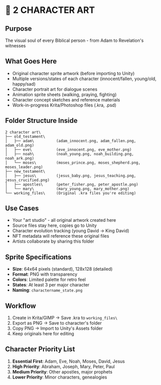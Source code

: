 # 🎨 2 CHARACTER ART

## Purpose
The visual soul of every Biblical person - from Adam to Revelation's witnesses

## What Goes Here
- Original character sprite artwork (before importing to Unity)
- Multiple versions/states of each character (innocent/fallen, young/old, happy/sad)
- Character portrait art for dialogue scenes
- Animation sprite sheets (walking, praying, fighting)
- Character concept sketches and reference materials
- Work-in-progress Krita/Photoshop files (.kra, .psd)

## Folder Structure Inside
```
2 character art\
├── old_testament\
│   ├── adam\          (adam_innocent.png, adam_fallen.png, adam_old.png)
│   ├── eve\           (eve_innocent.png, eve_mother.png)
│   ├── noah\          (noah_young.png, noah_building.png, noah_ark.png)
│   └── moses\         (moses_prince.png, moses_shepherd.png, moses_leader.png)
├── new_testament\
│   ├── jesus\         (jesus_baby.png, jesus_teaching.png, jesus_crucified.png)
│   ├── apostles\      (peter_fisher.png, peter_apostle.png)
│   └── mary\          (mary_young.png, mary_mother.png)
└── working_files\     (Original .kra files you're editing)
```

## Use Cases
- Your "art studio" - all original artwork created here
- Source files stay here, copies go to Unity
- Character evolution tracking (young David → King David)
- NFT metadata will reference these original files
- Artists collaborate by sharing this folder

## Sprite Specifications
- **Size**: 64x64 pixels (standard), 128x128 (detailed)
- **Format**: PNG with transparency
- **Colors**: Limited palette for retro feel
- **States**: At least 3 per major character
- **Naming**: `charactername_state.png`

## Workflow
1. Create in Krita/GIMP → Save .kra to `working_files\`
2. Export as PNG → Save to character's folder
3. Copy PNG → Import to Unity's Assets folder
4. Keep originals here for editing

## Character Priority List
1. **Essential First**: Adam, Eve, Noah, Moses, David, Jesus
2. **High Priority**: Abraham, Joseph, Mary, Peter, Paul
3. **Medium Priority**: Other apostles, major prophets
4. **Lower Priority**: Minor characters, genealogies